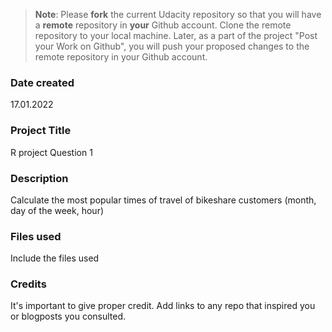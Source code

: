 >**Note**: Please **fork** the current Udacity repository so that you will have a **remote** repository in **your** Github account. Clone the remote repository to your local machine. Later, as a part of the project "Post your Work on Github", you will push your proposed changes to the remote repository in your Github account.

### Date created
17.01.2022

### Project Title
R project Question 1

### Description
Calculate the most popular times of travel of bikeshare customers (month, day of the week, hour)

### Files used
Include the files used

### Credits
It's important to give proper credit. Add links to any repo that inspired you or blogposts you consulted.

